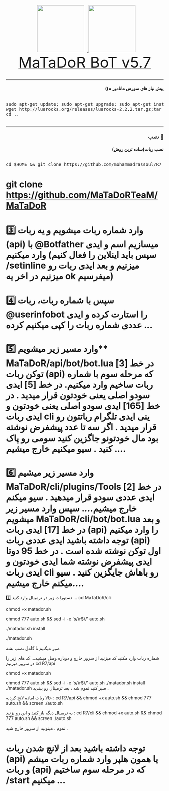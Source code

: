 <p 
    <div align="center">
    <a href="https://telegram.me/matadorteam">
        <img src="http://upir.ir/951/guest/Untitled-7.png" hspace="10" width="150">
    </a>
    <a href="https://telegram.me/mahdiroo">
        <img src="http://upir.ir/951/guest/Untitled-6.png" width="150">
    </a>
</div>
<a href="https://telegram.me/matadorteam"><font size="100">MaTaDoR BoT v5.7</font></a>
<br>
<h3 align="right"> <strong></strong>
</h3>
<hr>
</pre>
<h4 dir="rtl">پیش نیاز های سورس ماتادور =))
</h4>
<pre>
<span>
sudo apt-get update; sudo apt-get upgrade; sudo apt-get install tmux; sudo apt-get install luarocks; sudo apt-get install screen; sudo apt-get install libreadline-dev libconfig-dev libssl-dev lua5.2 liblua5.2-dev lua-socket lua-sec lua-expat libevent-dev make unzip git redis-server autoconf g++ libjansson-dev libpython-dev expat libexpat1-dev; sudo apt-get update; sudo apt-get install; sudo apt-get install upstart-sysv
wget http://luarocks.org/releases/luarocks-2.2.2.tar.gz;tar zxpf luarocks-2.2.2.tar.gz;cd luarocks-2.2.2 && ./configure; sudo make bootstrap;sudo luarocks install luasocket;sudo luarocks install luasec;sudo luarocks install redis-lua;sudo luarocks install lua-term;sudo luarocks install serpent;sudo luarocks install dkjson;sudo luarocks install lanes;sudo luarocks install Lua-cURL
cd ..
</span>
</pre>
<hr>
<h3 align="right"> <strong>نصب</strong> 🚀
<h4 dir="rtl">نصب ربات(ساده ترین روش)
<br></h4>
<h6 dir="rtl"></h6>
<pre>
<span>cd $HOME && git clone https://github.com/mohammadrassoul/R7</span>
</pre>


git clone https://github.com/MaTaDoRTeaM/MaTaDoR
======================
3️⃣ وارد شماره‌ ربات میشویم و  یه ربات (api) با
 @Botfather 
میسازیم اسم و ایدی وارد میکنیم (سپس باید اینلاین را فعال کنیم 
/setinline
 میزنیم و بعد ایدی ربات رو میزنیم در اخر یه ok میفرسیم‌)
======================
4️⃣ سپس‌ با شماره ربات، ربات
 @userinfobot 
را استارت کرده و ایدی عددی شماره ربات را کپی میکنیم کرده ...
======================
5️⃣ وارد مسیر زیر میشویم**
MaTaDoR/api/bot/bot.lua
در خط [3] توکن ربات (api) که مرحله سوم با شماره ربات ساخیم وارد میکنیم.
در خط [5] ایدی سودو اصلی یعنی خودتون قرار میدید .
در خط [165] ایدی سودو اصلی یعنی خودتون و ایدی ربات cli ینی ایدی تلگرام رباتتون رو قرار میدید . اگر سه تا عدد پیشفرض نوشته بود مال خودتونو جاگزین کنید سومی رو پاک کنید .
سیو میکنیم‌ خارج میشیم‌ ....
======================
6️⃣ وارد مسیر زیر میشیم‌
MaTaDoR/cli/plugins/Tools
در خط [2] ایدی عددی سودو قرار میدهید .
سیو میکنم‌ خارج میشیم‌....
سپس وارد مسیر زیر میشویم 
MaTaDoR/cli/bot/bot.lua
و بعد در خط [17] ایدی ربات (api) را وارد میکنیم توجه داشته باشید ایدی عددی ربات (api) اول توکن نوشته شده است .
در خط 95 دوتا ایدی پیشفرض نوشته شما ایدی خودتون و ایدی ربات cli رو باهاش جایگزین کنید .
سیو میکنم‌ خارج میشیم‌....
======================
7️⃣ دستورات زیر در ترمینال وارد کنید ...
cd MaTaDoR/cli

chmod +x matador.sh

chmod 777 auto.sh && sed -i -e 's/\r$//' auto.sh

./matador.sh install 

 ./matador.sh

صبر میکنیم تا کامل نصب بشه 

شماره ربات وارد مکنید کد میزنید‌
از سرور خارج و دوباره وصل میشید...
کد های زیر را در سرور میزنیم 
cd R7/api

chmod +x matador.sh

chmod 777 auto.sh && sed -i -e 's/\r$//' auto.sh
./matador.sh install
./matador.sh
صبر کنید تموم شه ، بعد ترمینال رو ببندید .


حالا ربات اماده لانچ کردنه :
cd R7/api && chmod +x auto.sh && chmod 777 auto.sh && screen ./auto.sh

یه ترمینال دیگه باز کنید و این رو بزنید : 
cd R7/cli && chmod +x auto.sh && chmod 777 auto.sh && screen ./auto.sh 

تموم . میتونید از سرور خارج شید .

توجه داشته باشید بعد از لانچ شدن ربات (api) یا همون هلپر وارد شماره ربات میشم و ربات (api) که در مرحله سوم ساختیم /start میکنیم ...
====================
